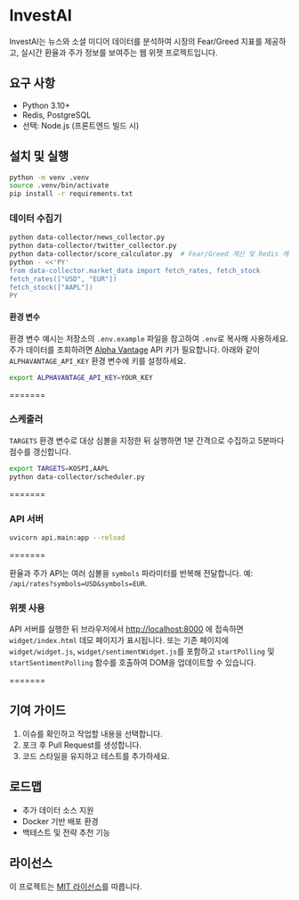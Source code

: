 # InvestAI

InvestAI는 뉴스와 소셜 미디어 데이터를 분석하여 시장의 Fear/Greed 지표를 제공하고,
실시간 환율과 주가 정보를 보여주는 웹 위젯 프로젝트입니다.

## 요구 사항
- Python 3.10+
- Redis, PostgreSQL
- 선택: Node.js (프론트엔드 빌드 시)

## 설치 및 실행
```bash
python -m venv .venv
source .venv/bin/activate
pip install -r requirements.txt
```

### 데이터 수집기
```bash
python data-collector/news_collector.py
python data-collector/twitter_collector.py
python data-collector/score_calculator.py  # Fear/Greed 계산 및 Redis 캐시
python - <<'PY'
from data-collector.market_data import fetch_rates, fetch_stock
fetch_rates(["USD", "EUR"])
fetch_stock(["AAPL"])
PY
```

#### 환경 변수
환경 변수 예시는 저장소의 `.env.example` 파일을 참고하여 `.env`로 복사해 사용하세요.
주가 데이터를 조회하려면 [Alpha Vantage](https://www.alphavantage.co/) API 키가 필요합니다.
아래와 같이 `ALPHAVANTAGE_API_KEY` 환경 변수에 키를 설정하세요.

```bash
export ALPHAVANTAGE_API_KEY=YOUR_KEY
```

=======


### 스케줄러
`TARGETS` 환경 변수로 대상 심볼을 지정한 뒤 실행하면 1분 간격으로 수집하고 5분마다 점수를 갱신합니다.
```bash
export TARGETS=KOSPI,AAPL
python data-collector/scheduler.py
```

=======



### API 서버
```bash
uvicorn api.main:app --reload
```


=======

환율과 주가 API는 여러 심볼을 `symbols` 파라미터를 반복해 전달합니다. 예: `/api/rates?symbols=USD&symbols=EUR`.

### 위젯 사용
API 서버를 실행한 뒤 브라우저에서 [http://localhost:8000](http://localhost:8000) 에 접속하면 `widget/index.html` 데모 페이지가 표시됩니다.
또는 기존 페이지에 `widget/widget.js`, `widget/sentimentWidget.js`를 포함하고
`startPolling` 및 `startSentimentPolling` 함수를 호출하여 DOM을 업데이트할 수 있습니다.

=======



## 기여 가이드
1. 이슈를 확인하고 작업할 내용을 선택합니다.
2. 포크 후 Pull Request를 생성합니다.
3. 코드 스타일을 유지하고 테스트를 추가하세요.

## 로드맵
- 추가 데이터 소스 지원
- Docker 기반 배포 환경
- 백테스트 및 전략 추천 기능

## 라이선스
이 프로젝트는 [MIT 라이선스](LICENSE)를 따릅니다.
